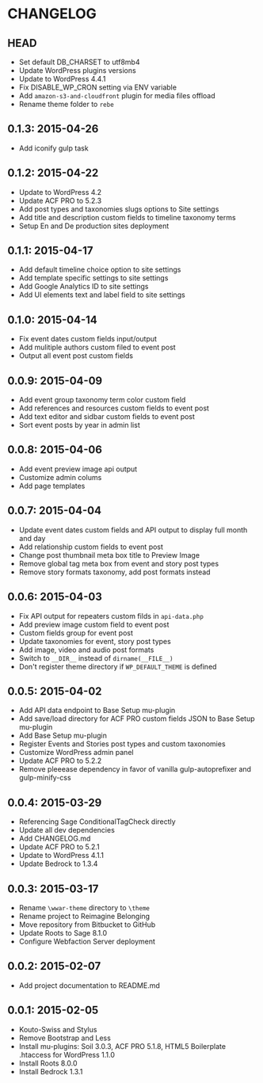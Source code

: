 # CHANGELOG

## HEAD

-   Set default DB_CHARSET to utf8mb4
-   Update WordPress plugins versions
-   Update to WordPress 4.4.1
-   Fix DISABLE_WP_CRON setting via ENV variable
-   Add `amazon-s3-and-cloudfront` plugin for media files offload
-   Rename theme folder to `rebe`

## 0.1.3: 2015-04-26

-   Add iconify gulp task

## 0.1.2: 2015-04-22

-   Update to WordPress 4.2
-   Update ACF PRO to 5.2.3
-   Add post types and taxonomies slugs options to Site settings
-   Add title and description custom fields to timeline taxonomy terms
-   Setup En and De production sites deployment

## 0.1.1: 2015-04-17

-   Add default timeline choice option to site settings
-   Add template specific settings to site settings
-   Add Google Analytics ID to site settings
-   Add UI elements text and label field to site settings

## 0.1.0: 2015-04-14

-   Fix event dates custom fields input/output
-   Add mulitiple authors custom filed to event post
-   Output all event post custom fields

## 0.0.9: 2015-04-09

-   Add event group taxonomy term color custom field
-   Add references and resources custom fields to event post
-   Add text editor and sidbar custom fields to event post
-   Sort event posts by year in admin list

## 0.0.8: 2015-04-06

-   Add event preview image api output
-   Customize admin colums
-   Add page templates

## 0.0.7: 2015-04-04

-   Update event dates custom fields and API output to display full month and day
-   Add relationship custom fields to event post
-   Change post thumbnail meta box title to Preview Image
-   Remove global tag meta box from event and story post types
-   Remove story formats taxonomy, add post formats instead

## 0.0.6: 2015-04-03

-   Fix API output for repeaters custom filds in `api-data.php`
-   Add preview image custom field to event post
-   Custom fields group for event post
-   Update taxonomies for event, story post types
-   Add image, video and audio post formats
-   Switch to `__DIR__` instead of `dirname(__FILE__)`
-   Don't register theme directory if `WP_DEFAULT_THEME` is defined

## 0.0.5: 2015-04-02

-   Add API data endpoint to Base Setup mu-plugin
-   Add save/load directory for ACF PRO custom fields JSON to Base Setup mu-plugin
-   Add Base Setup mu-plugin
-   Register Events and Stories post types and custom taxonomies
-   Customize WordPress admin panel
-   Update ACF PRO to 5.2.2
-   Remove pleeease dependency in favor of vanilla gulp-autoprefixer and gulp-minify-css

## 0.0.4: 2015-03-29

-   Referencing Sage ConditionalTagCheck directly
-   Update all dev dependencies
-   Add CHANGELOG.md
-   Update ACF PRO to 5.2.1
-   Update to WordPress 4.1.1
-   Update Bedrock to 1.3.4

## 0.0.3: 2015-03-17

-   Rename `\wwar-theme` directory to `\theme`
-   Rename project to Reimagine Belonging
-   Move repository from Bitbucket to GitHub
-   Update Roots to Sage 8.1.0
-   Configure Webfaction Server deployment

## 0.0.2: 2015-02-07

-   Add project documentation to README.md

## 0.0.1: 2015-02-05

-   Kouto-Swiss and Stylus
-   Remove Bootstrap and Less
-   Install mu-plugins: Soil 3.0.3, ACF PRO 5.1.8, HTML5 Boilerplate .htaccess for WordPress 1.1.0
-   Install Roots 8.0.0
-   Install Bedrock 1.3.1
